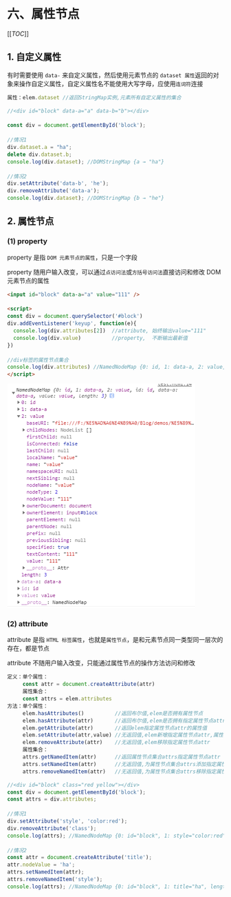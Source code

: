 # 六、属性节点

[[_TOC_]]

## 1. 自定义属性

有时需要使用 `data-` 来自定义属性，然后使用元素节点的 `dataset 属性`返回的对象来操作自定义属性，自定义属性名不能使用大写字母，应使用`连词符`连接

```javascript
属性：elem.dataset //返回StringMap实例,元素所有自定义属性的集合
```

```javascript
//<div id="block" data-a="a" data-b="b"></div>

const div = document.getElementById('block');

//情况1
div.dataset.a = "ha";
delete div.dataset.b;
console.log(div.dataset); //DOMStringMap {a → "ha"}

//情况2
div.setAttribute('data-b', 'he');
div.removeAttribute('data-a');
console.log(div.dataset); //DOMStringMap {b → "he"}
```

## 2. 属性节点

### (1) property

property 是指 `DOM 元素节点的属性`，只是一个字段

property 随用户输入改变，可以通过`点访问法`或`方括号访问法`直接访问和修改 DOM 元素节点的属性

```html
<input id="block" data-a="a" value="111" />

<script>
const div = document.querySelector('#block')
div.addEventListener('keyup', function(e){
  console.log(div.attributes[2])  //attribute, 始终输出value="111"
  console.log(div.value)          //property,  不断输出最新值
})

//div标签的属性节点集合
console.log(div.attributes) //NamedNodeMap {0: id, 1: data-a, 2: value, length: 3}
</script>
```

![attribute](https://github.com/yuyuyuzhang/Blog/blob/master/images/%E5%89%8D%E7%AB%AF%E5%B7%A5%E7%A8%8B%E5%8C%96/Vue/attribute.png)

### (2) attribute

attribute 是指 `HTML 标签属性`，也就是`属性节点`，是和元素节点同一类型同一层次的存在，都是节点
  
attribute 不随用户输入改变，只能通过属性节点的操作方法访问和修改

```javascript
定义：单个属性：
     const attr = document.createAttribute(attr)
     属性集合：
     const attrs = elem.attributes
方法：单个属性：
     elem.hasAttributes()          //返回布尔值,elem是否拥有属性节点
     elem.hasAttribute(attr)       //返回布尔值,elem是否拥有指定属性节点attr
     elem.getAttribute(attr)       //返回elem指定属性节点attr的属性值
     elem.setAttribute(attr,value) //无返回值,elem新增指定属性节点attr,属性值为value
     elem.removeAttribute(attr)    //无返回值,elem移除指定属性节点attr
     属性集合：
     attrs.getNamedItem(attr)      //返回属性节点集合attrs指定属性节点attr
     attrs.setNamedItem(attr)      //无返回值,为属性节点集合attrs添加指定属性节点attr
     attrs.removeNamedItem(attr)   //无返回值,为属性节点集合attrs移除指定属性节点attr
```

```javascript
//<div id="block" class="red yellow"></div>
const div = document.getElementById('block');
const attrs = div.attributes;

//情况1
div.setAttribute('style', 'color:red');
div.removeAttribute('class');
console.log(attrs); //NamedNodeMap {0: id="block", 1: style="color:red", length: 2}

//情况2
const attr = document.createAttribute('title');
attr.nodeValue = 'ha';
attrs.setNamedItem(attr);
attrs.removeNamedItem('style');
console.log(attrs); //NamedNodeMap {0: id="block", 1: title="ha", length: 2}
```
